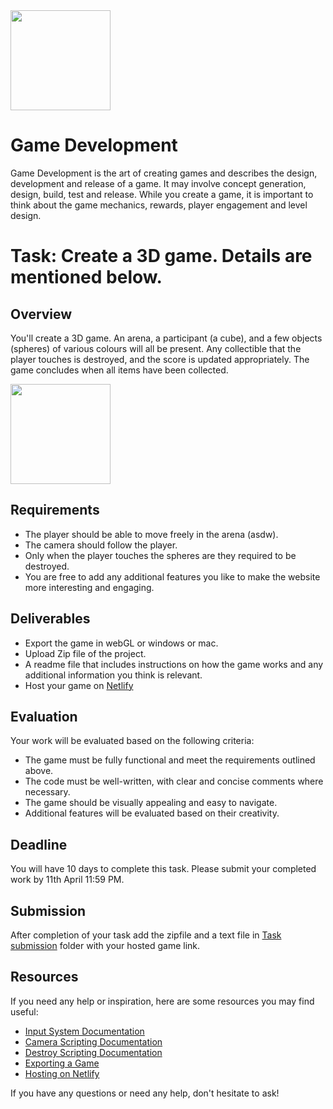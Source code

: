 <img src="https://github.com/sambit32/Induction-2023-2nd-year-and-MCA/blob/main/Game%20Development/assets/Unity.png" width="160">

# Game Development

Game Development is the art of creating games and describes the design, development and release of a game. It may involve concept generation, design, build, test and release. While you create a game, it is important to think about the game mechanics, rewards, player engagement and level design.

# Task: Create a 3D game. Details are mentioned below.

## Overview

You'll create a 3D game. An arena, a participant (a cube), and a few objects (spheres) of various colours will all be present. Any collectible that the player touches is destroyed, and the score is updated appropriately. The game concludes when all items have been collected.

<img src="https://github.com/sambit32/Induction-2023-2nd-year-and-MCA/blob/main/Game%20Development/assets/Unity.png" width="160">

## Requirements

- The player should be able to move freely in the arena (asdw).
- The camera should follow the player.
- Only when the player touches the spheres are they required to be destroyed.
- You are free to add any additional features you like to make the website more interesting and engaging.

## Deliverables

- Export the game in webGL or windows or mac.
- Upload Zip file of the project.
- A readme file that includes instructions on how the game works and any additional information you think is relevant.
- Host your game on [Netlify](https://www.netlify.com/)

## Evaluation

Your work will be evaluated based on the following criteria:

- The game must be fully functional and meet the requirements outlined above.
- The code must be well-written, with clear and concise comments where necessary.
- The game should be visually appealing and easy to navigate.
- Additional features will be evaluated based on their creativity.

## Deadline

You will have 10 days to complete this task. Please submit your completed work by 11th April 11:59 PM.

## Submission

After completion of your task add the zipfile and a text file in [Task submission](https://github.com/sambit32/Induction-2023-2nd-year-and-MCA/tree/main/Game%20Development/Task%20Submission) folder with your hosted game link.

## Resources

If you need any help or inspiration, here are some resources you may find useful:

- [Input System Documentation](https://docs.unity3d.com/ScriptReference/Input.html)
- [Camera Scripting Documentation](https://docs.unity3d.com/ScriptReference/Camera.html)
- [Destroy Scripting Documentation](https://docs.unity3d.com/ScriptReference/Object.Destroy.html)
- [Exporting a Game](https://youtu.be/7nxKAtxGSn8)
- [Hosting on Netlify](https://www.youtube.com/watch?v=q8R3IkbaDso)

If you have any questions or need any help, don't hesitate to ask!
